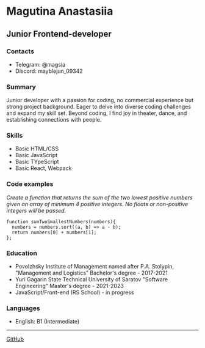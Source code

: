 # Magutina Anastasiia

## Junior Frontend-developer

### Contacts

- Telegram: @magsia
- Discord: mayblejun_09342

### Summary

Junior developer with a passion for coding, no commercial experience but strong project background. Eager to delve into diverse coding challenges and expand my skill set. Beyond coding, I find joy in theater, dance, and establishing connections with people.

### Skills

- Basic HTML/CSS
- Basic JavaScript
- Basic TYpeScript
- Basic React, Webpack

### Code examples

*Create a function that returns the sum of the two lowest positive numbers given an array of minimum 4 positive integers. No floats or non-positive integers will be passed.*

```
function sumTwoSmallestNumbers(numbers){  
  numbers = numbers.sort((a, b) => a - b);
  return numbers[0] + numbers[1];
};
```

### Education

- Povolzhsky Institute of Management named after P.A. Stolypin, 
  "Management and Logistics" Bachelor's degree - 2017-2021
- Yuri Gagarin State Technical University of Saratov 
  "Software Engineering" Master's degree - 2021-2023
- JavaScript/Front-end (RS School) - in progress

### Languages

- English: B1 (Intermediate)

---
[GitHub](https://github.com/MaybleJun/rsschool-cv.git)
